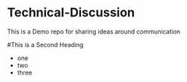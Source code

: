 # Technical-Discussion
This is a Demo repo for sharing ideas around communication


#This is a Second Heading

* one
* two
* three
